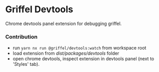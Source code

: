 # Griffel Devtools

Chrome devtools panel extension for debugging griffel.

### Contribution

- run `yarn nx run @griffel/devtools:watch` from workspace root
- load extension from _dist/packages/devtools_ folder
- open chrome devtools, inspect extension in devtools panel (next to 'Styles' tab).
